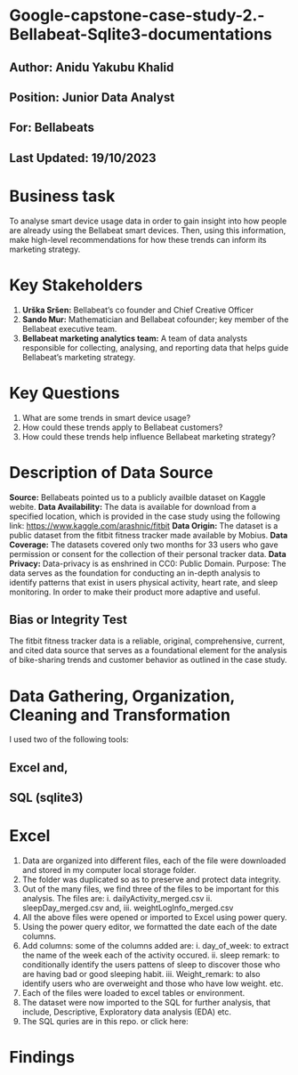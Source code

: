 # Google-capstone-case-study-2.-Bellabeat-Sqlite3-documentations

## Author: Anidu Yakubu Khalid
## Position: Junior Data Analyst
## For: Bellabeats
## Last Updated: 19/10/2023


# Business task
To analyse smart device usage data in order to gain insight into how people are already using the Bellabeat smart devices. Then, using this information, make high-level recommendations for how these trends can inform its marketing strategy.

# Key Stakeholders
1. **Urška Sršen:** Bellabeat’s co founder and Chief Creative Officer 
2. **Sando Mur:** Mathematician and Bellabeat cofounder; key member of the Bellabeat executive team.
3. **Bellabeat marketing analytics team:** A team of data analysts responsible for collecting, analysing, and reporting data that helps guide Bellabeat’s marketing strategy.

# Key Questions
1. What are some trends in smart device usage? 
2. How could these trends apply to Bellabeat customers?
3. How could these trends help influence Bellabeat marketing strategy?

# Description of Data Source
**Source:** Bellabeats pointed us to a publicly availble dataset on Kaggle webite.
**Data Availability:**  The data is available for download from a specified location, which is provided in the case study using the following link: https://www.kaggle.com/arashnic/fitbit
**Data Origin:** The dataset is a public dataset from the fitbit fitness tracker made available by Mobius.
**Data Coverage:** The datasets covered only two months for 33 users who gave permission or consent for the collection of their personal tracker data.
**Data Privacy:** Data-privacy is as enshrined in CC0: Public Domain.
Purpose: The data serves as the foundation for conducting an in-depth analysis to identify patterns that exist in users physical activity, heart rate, and sleep monitoring. In order to make their product more adaptive and useful.

## Bias or Integrity Test
The fitbit fitness tracker data is a reliable, original, comprehensive, current, and cited data source that serves as a foundational element for the analysis of bike-sharing trends and customer behavior as outlined in the case study.


# Data Gathering, Organization, Cleaning and Transformation

I used two of the following tools:
## Excel and,
## SQL (sqlite3)

# Excel
1. Data are organized into different files, each of the file were downloaded and stored in my computer local storage folder.
2. The folder was duplicated so as to preserve and protect data integrity.
3. Out of the many files, we find three of the files to be important for this analysis.
   The files are:
   i. dailyActivity_merged.csv
   ii. sleepDay_merged.csv and,
   iii. weightLogInfo_merged.csv
4. All the above files were opened or imported to Excel using power query.
5. Using the power query editor, we formatted the date each of the date columns.
6. Add columns:
   some of the columns added are:
   i. day_of_week: to extract the name of the week each of the activity occured.
   ii. sleep remark: to conditionally identify the users pattens of sleep to discover those who are having bad or good sleeping habit.
   iii. Weight_remark: to also identify users who are overweight and those who have low weight. etc.
7. Each of the files were loaded to excel tables or environment.
8. The dataset were now imported to the SQL for further analysis, that include, Descriptive, Exploratory data analysis (EDA) etc.
9. The SQL quries are in this repo. or click here: 

# Findings
